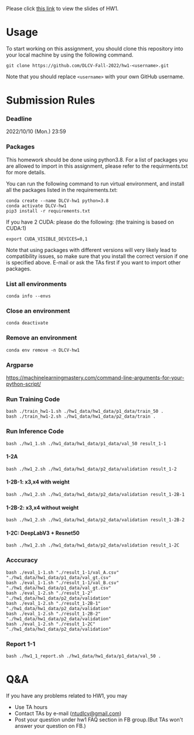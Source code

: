 
Please click [this link](https://docs.google.com/presentation/d/1lXkZrUrV209kMSGn6Lg37rno0Kp_zbdyxOl0K8F9U_E/edit?usp=sharing) to view the slides of HW1.

# Usage
To start working on this assignment, you should clone this repository into your local machine by using the following command.

    git clone https://github.com/DLCV-Fall-2022/hw1-<username>.git
Note that you should replace `<username>` with your own GitHub username.

# Submission Rules
### Deadline
2022/10/10 (Mon.) 23:59


### Packages
This homework should be done using python3.8. For a list of packages you are allowed to import in this assignment, please refer to the requirments.txt for more details.

You can run the following command to run virtual environment, and install all the packages listed in the requirements.txt:

    conda create --name DLCV-hw1 python=3.8
    conda activate DLCV-hw1
    pip3 install -r requirements.txt
    
If you have 2 CUDA: please do the following: (the training is based on CUDA:1)

    export CUDA_VISIBLE_DEVICES=0,1

Note that using packages with different versions will very likely lead to compatibility issues, so make sure that you install the correct version if one is specified above. E-mail or ask the TAs first if you want to import other packages.

### List all environments
    conda info --envs

### Close an environment
    conda deactivate

### Remove an environment
    conda env remove -n DLCV-hw1

### Argparse
https://machinelearningmastery.com/command-line-arguments-for-your-python-script/

### Run Training Code

    bash ./train_hw1-1.sh ./hw1_data/hw1_data/p1_data/train_50 .
    bash ./train_hw1-2.sh ./hw1_data/hw1_data/p2_data/train .
    
### Run Inference Code 

    bash ./hw1_1.sh ./hw1_data/hw1_data/p1_data/val_50 result_1-1 
    
#### 1-2A 

    bash ./hw1_2.sh ./hw1_data/hw1_data/p2_data/validation result_1-2

#### 1-2B-1: x3,x4 with weight

    bash ./hw1_2.sh ./hw1_data/hw1_data/p2_data/validation result_1-2B-1
    
#### 1-2B-2: x3,x4 without weight

    bash ./hw1_2.sh ./hw1_data/hw1_data/p2_data/validation result_1-2B-2
    
#### 1-2C: DeepLabV3 + Resnet50

    bash ./hw1_2.sh ./hw1_data/hw1_data/p2_data/validation result_1-2C
    
### Acccuracy

    bash ./eval_1-1.sh "./result_1-1/val_A.csv" "./hw1_data/hw1_data/p1_data/val_gt.csv"
    bash ./eval_1-1.sh "./result_1-1/val_B.csv" "./hw1_data/hw1_data/p1_data/val_gt.csv"
    bash ./eval_1-2.sh "./result_1-2" "./hw1_data/hw1_data/p2_data/validation"
    bash ./eval_1-2.sh "./result_1-2B-1" "./hw1_data/hw1_data/p2_data/validation"
    bash ./eval_1-2.sh "./result_1-2B-2" "./hw1_data/hw1_data/p2_data/validation"
    bash ./eval_1-2.sh "./result_1-2C" "./hw1_data/hw1_data/p2_data/validation"
    

### Report 1-1

    bash ./hw1_1_report.sh ./hw1_data/hw1_data/p1_data/val_50 .


# Q&A
If you have any problems related to HW1, you may
- Use TA hours
- Contact TAs by e-mail ([ntudlcv@gmail.com](mailto:ntudlcv@gmail.com))
- Post your question under hw1 FAQ section in FB group.(But TAs won't answer your question on FB.)
